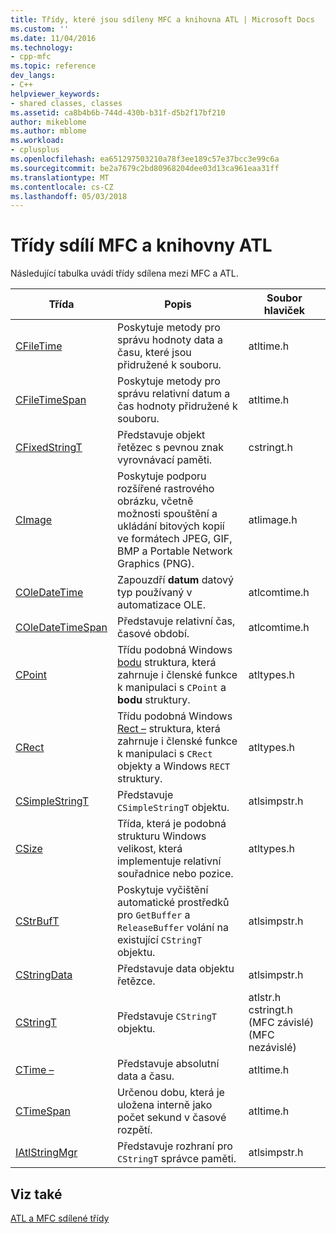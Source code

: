 ```yaml
---
title: Třídy, které jsou sdíleny MFC a knihovna ATL | Microsoft Docs
ms.custom: ''
ms.date: 11/04/2016
ms.technology:
- cpp-mfc
ms.topic: reference
dev_langs:
- C++
helpviewer_keywords:
- shared classes, classes
ms.assetid: ca8b4b6b-744d-430b-b31f-d5b2f17bf210
author: mikeblome
ms.author: mblome
ms.workload:
- cplusplus
ms.openlocfilehash: ea651297503210a78f3ee189c57e37bcc3e99c6a
ms.sourcegitcommit: be2a7679c2bd80968204dee03d13ca961eaa31ff
ms.translationtype: MT
ms.contentlocale: cs-CZ
ms.lasthandoff: 05/03/2018
---
```

# <a name="classes-shared-by-mfc-and-atl"></a>Třídy sdílí MFC a knihovny ATL
Následující tabulka uvádí třídy sdílena mezi MFC a ATL.  
  
|Třída|Popis|Soubor hlaviček|  
|-----------|-----------------|-----------------|  
|[CFileTime](../../atl-mfc-shared/reference/cfiletime-class.md)|Poskytuje metody pro správu hodnoty data a času, které jsou přidružené k souboru.|atltime.h|  
|[CFileTimeSpan](../../atl-mfc-shared/reference/cfiletimespan-class.md)|Poskytuje metody pro správu relativní datum a čas hodnoty přidružené k souboru.|atltime.h|  
|[CFixedStringT](../../atl-mfc-shared/reference/cfixedstringt-class.md)|Představuje objekt řetězec s pevnou znak vyrovnávací paměti.|cstringt.h|  
|[CImage](../../atl-mfc-shared/reference/cimage-class.md)|Poskytuje podporu rozšířené rastrového obrázku, včetně možnosti spouštění a ukládání bitových kopií ve formátech JPEG, GIF, BMP a Portable Network Graphics (PNG).|atlimage.h|  
|[COleDateTime](../../atl-mfc-shared/reference/coledatetime-class.md)|Zapouzdří **datum** datový typ používaný v automatizace OLE.|atlcomtime.h|  
|[COleDateTimeSpan](../../atl-mfc-shared/reference/coledatetimespan-class.md)|Představuje relativní čas, časové období.|atlcomtime.h|  
|[CPoint](../../atl-mfc-shared/reference/cpoint-class.md)|Třídu podobná Windows [bodu](../../mfc/reference/point-structure1.md) struktura, která zahrnuje i členské funkce k manipulaci s `CPoint` a **bodu** struktury.|atltypes.h|  
|[CRect](../../atl-mfc-shared/reference/crect-class.md)|Třídu podobná Windows [Rect –](../../mfc/reference/rect-structure1.md) struktura, která zahrnuje i členské funkce k manipulaci s `CRect` objekty a Windows `RECT` struktury.|atltypes.h|  
|[CSimpleStringT](../../atl-mfc-shared/reference/csimplestringt-class.md)|Představuje `CSimpleStringT` objektu.|atlsimpstr.h|  
|[CSize](../../atl-mfc-shared/reference/csize-class.md)|Třída, která je podobná strukturu Windows velikost, která implementuje relativní souřadnice nebo pozice.|atltypes.h|  
|[CStrBufT](../../atl-mfc-shared/reference/cstrbuft-class.md)|Poskytuje vyčištění automatické prostředků pro `GetBuffer` a `ReleaseBuffer` volání na existující `CStringT` objektu.|atlsimpstr.h|  
|[CStringData](../../atl-mfc-shared/reference/cstringdata-class.md)|Představuje data objektu řetězce.|atlsimpstr.h|  
|[CStringT](../../atl-mfc-shared/reference/cstringt-class.md)|Představuje `CStringT` objektu.|atlstr.h cstringt.h (MFC závislé) (MFC nezávislé)|  
|[CTime –](../../atl-mfc-shared/reference/ctime-class.md)|Představuje absolutní data a času.|atltime.h|  
|[CTimeSpan](../../atl-mfc-shared/reference/ctimespan-class.md)|Určenou dobu, která je uložena interně jako počet sekund v časové rozpětí.|atltime.h|  
|[IAtlStringMgr](../../atl-mfc-shared/reference/iatlstringmgr-class.md)|Představuje rozhraní pro `CStringT` správce paměti.|atlsimpstr.h|  
  
## <a name="see-also"></a>Viz také  
 [ATL a MFC sdílené třídy](../../atl-mfc-shared/atl-mfc-shared-classes.md)


